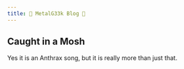 ```yaml
---
title: 🤘 MetalG33k Blog 🤘
---
```


## Caught in a Mosh

Yes it is an Anthrax song, but it is really more than just that.

